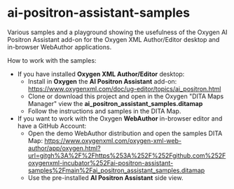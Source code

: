 # ai-positron-assistant-samples
Various samples and a playground showing the usefulness of the Oxygen AI Positron Assistant add-on for the Oxygen XML Author/Editor desktop and in-browser WebAuthor applications. 

How to work with the samples:

 - If you have installed **Oxygen XML Author/Editor** desktop:
   - Install in **Oxygen** the **AI Positron Assistant** add-on: https://www.oxygenxml.com/doc/ug-editor/topics/ai_positron.html
   - Clone or download this project and open in the Oxygen "DITA Maps Manager" view the **ai_positron_assistant_samples.ditamap**
   - Follow the instructions and samples in the DITA Map.
 - If you want to work with the Oxygen **WebAuthor** in-browser editor and have a GitHub Account:
   - Open the demo WebAuthor distribution and open the samples DITA Map: https://www.oxygenxml.com/oxygen-xml-web-author/app/oxygen.html?url=gitgh%3A%2F%2Fhttps%253A%252F%252Fgithub.com%252Foxygenxml-incubator%252Fai-positron-assistant-samples%2Fmain%2Fai_positron_assistant_samples.ditamap
   - Use the pre-installed **AI Positron Assistant** side view.


